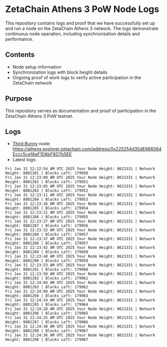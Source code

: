 # ZetaChain Athens 3 PoW Node Logs
This repository contains logs and proof that we have successfully set up and run a node on the ZetaChain Athens 3 network. The logs demonstrate continuous node operation, including synchronization details and performance.

## Contents
- Node setup information
- Synchronization logs with block height details
- Ongoing proof of work logs to verify active participation in the ZetaChain network

## Purpose
This repository serves as documentation and proof of participation in the ZetaChain Athens 3 PoW testnet.

## Logs

- [Third Bunny](https://thirdbunny.xyz/) node: https://athens.explorer.zetachain.com/address/0x225254d35dE666064Eccc5ce16eF1D8bF8D7b5EE
- Latest logs:
```
Fri Jan 31 12:22:54 AM UTC 2025 Your Node Height: 8621331 | Network Height: 8801281 | Blocks Left: 179950
Fri Jan 31 12:23:00 AM UTC 2025 Your Node Height: 8621331 | Network Height: 8801282 | Blocks Left: 179951
Fri Jan 31 12:23:05 AM UTC 2025 Your Node Height: 8621331 | Network Height: 8801283 | Blocks Left: 179952
Fri Jan 31 12:23:11 AM UTC 2025 Your Node Height: 8621331 | Network Height: 8801284 | Blocks Left: 179953
Fri Jan 31 12:23:16 AM UTC 2025 Your Node Height: 8621331 | Network Height: 8801285 | Blocks Left: 179954
Fri Jan 31 12:23:21 AM UTC 2025 Your Node Height: 8621331 | Network Height: 8801286 | Blocks Left: 179955
Fri Jan 31 12:23:27 AM UTC 2025 Your Node Height: 8621331 | Network Height: 8801287 | Blocks Left: 179956
Fri Jan 31 12:23:32 AM UTC 2025 Your Node Height: 8621331 | Network Height: 8801288 | Blocks Left: 179957
Fri Jan 31 12:23:37 AM UTC 2025 Your Node Height: 8621331 | Network Height: 8801288 | Blocks Left: 179957
Fri Jan 31 12:23:42 AM UTC 2025 Your Node Height: 8621331 | Network Height: 8801289 | Blocks Left: 179958
Fri Jan 31 12:23:48 AM UTC 2025 Your Node Height: 8621331 | Network Height: 8801290 | Blocks Left: 179959
Fri Jan 31 12:23:53 AM UTC 2025 Your Node Height: 8621331 | Network Height: 8801291 | Blocks Left: 179960
Fri Jan 31 12:23:58 AM UTC 2025 Your Node Height: 8621331 | Network Height: 8801292 | Blocks Left: 179961
Fri Jan 31 12:24:04 AM UTC 2025 Your Node Height: 8621331 | Network Height: 8801293 | Blocks Left: 179962
Fri Jan 31 12:24:09 AM UTC 2025 Your Node Height: 8621331 | Network Height: 8801294 | Blocks Left: 179963
Fri Jan 31 12:24:14 AM UTC 2025 Your Node Height: 8621331 | Network Height: 8801295 | Blocks Left: 179964
Fri Jan 31 12:24:20 AM UTC 2025 Your Node Height: 8621331 | Network Height: 8801296 | Blocks Left: 179965
Fri Jan 31 12:24:25 AM UTC 2025 Your Node Height: 8621331 | Network Height: 8801297 | Blocks Left: 179966
Fri Jan 31 12:24:30 AM UTC 2025 Your Node Height: 8621331 | Network Height: 8801298 | Blocks Left: 179967
Fri Jan 31 12:24:36 AM UTC 2025 Your Node Height: 8621331 | Network Height: 8801298 | Blocks Left: 179967
```
